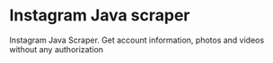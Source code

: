 Instagram Java scraper
======================

Instagram Java Scraper. Get account information, photos and videos without any authorization
 